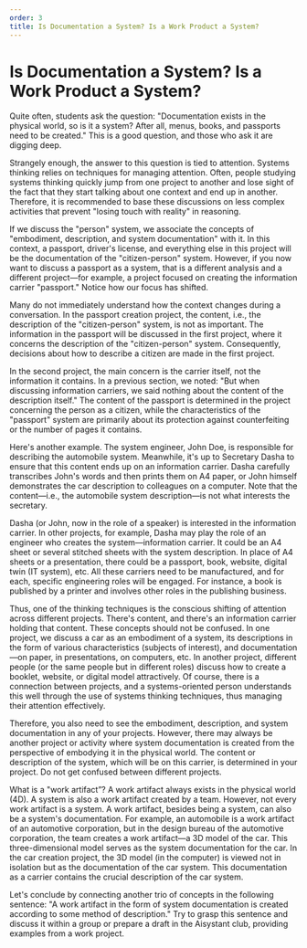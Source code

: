 ```yaml
---
order: 3
title: Is Documentation a System? Is a Work Product a System?
---
```


# Is Documentation a System? Is a Work Product a System?

Quite often, students ask the question: "Documentation exists in the physical world, so is it a system? After all, menus, books, and passports need to be created." This is a good question, and those who ask it are digging deep.

Strangely enough, the answer to this question is tied to attention. Systems thinking relies on techniques for managing attention. Often, people studying systems thinking quickly jump from one project to another and lose sight of the fact that they start talking about one context and end up in another. Therefore, it is recommended to base these discussions on less complex activities that prevent "losing touch with reality" in reasoning.

If we discuss the "person" system, we associate the concepts of "embodiment, description, and system documentation" with it. In this context, a passport, driver's license, and everything else in this project will be the documentation of the "citizen-person" system. However, if you now want to discuss a passport as a system, that is a different analysis and a different project—for example, a project focused on creating the information carrier "passport." Notice how our focus has shifted.

Many do not immediately understand how the context changes during a conversation. In the passport creation project, the content, i.e., the description of the "citizen-person" system, is not as important. The information in the passport will be discussed in the first project, where it concerns the description of the "citizen-person" system. Consequently, decisions about how to describe a citizen are made in the first project.

In the second project, the main concern is the carrier itself, not the information it contains. In a previous section, we noted: "But when discussing information carriers, we said nothing about the content of the description itself." The content of the passport is determined in the project concerning the person as a citizen, while the characteristics of the "passport" system are primarily about its protection against counterfeiting or the number of pages it contains.

Here's another example. The system engineer, John Doe, is responsible for describing the automobile system. Meanwhile, it's up to Secretary Dasha to ensure that this content ends up on an information carrier. Dasha carefully transcribes John's words and then prints them on A4 paper, or John himself demonstrates the car description to colleagues on a computer. Note that the content—i.e., the automobile system description—is not what interests the secretary.

Dasha (or John, now in the role of a speaker) is interested in the information carrier. In other projects, for example, Dasha may play the role of an engineer who creates the system—information carrier. It could be an A4 sheet or several stitched sheets with the system description. In place of A4 sheets or a presentation, there could be a passport, book, website, digital twin (IT system), etc. All these carriers need to be manufactured, and for each, specific engineering roles will be engaged. For instance, a book is published by a printer and involves other roles in the publishing business.

Thus, one of the thinking techniques is the conscious shifting of attention across different projects. There's content, and there's an information carrier holding that content. These concepts should not be confused. In one project, we discuss a car as an embodiment of a system, its descriptions in the form of various characteristics (subjects of interest), and documentation—on paper, in presentations, on computers, etc. In another project, different people (or the same people but in different roles) discuss how to create a booklet, website, or digital model attractively. Of course, there is a connection between projects, and a systems-oriented person understands this well through the use of systems thinking techniques, thus managing their attention effectively.

Therefore, you also need to see the embodiment, description, and system documentation in any of your projects. However, there may always be another project or activity where system documentation is created from the perspective of embodying it in the physical world. The content or description of the system, which will be on this carrier, is determined in your project. Do not get confused between different projects.

What is a "work artifact”? A work artifact always exists in the physical world (4D). A system is also a work artifact created by a team. However, not every work artifact is a system. A work artifact, besides being a system, can also be a system's documentation. For example, an automobile is a work artifact of an automotive corporation, but in the design bureau of the automotive corporation, the team creates a work artifact—a 3D model of the car. This three-dimensional model serves as the system documentation for the car. In the car creation project, the 3D model (in the computer) is viewed not in isolation but as the documentation of the car system. This documentation as a carrier contains the crucial description of the car system.

Let's conclude by connecting another trio of concepts in the following sentence: "A work artifact in the form of system documentation is created according to some method of description." Try to grasp this sentence and discuss it within a group or prepare a draft in the Aisystant club, providing examples from a work project.